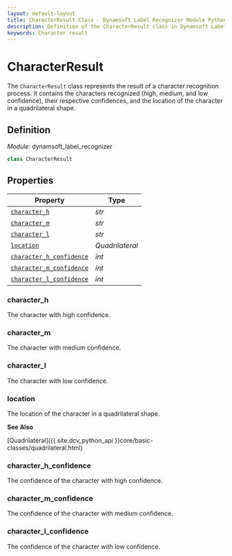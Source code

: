 ```yaml
---
layout: default-layout
title: CharacterResult Class - Dynamsoft Label Recognizer Module Python Edition API Reference
description: Definition of the CharacterResult class in Dynamsoft Label Recognizer Module Python Edition.
keywords: Character result
---
```


# CharacterResult

The `CharacterResult` class represents the result of a character recognition process. It contains the characters recognized (high, medium, and low confidence), their respective confidences, and the location of the character in a quadrilateral shape.

## Definition

*Module:* dynamsoft_label_recognizer

```python
class CharacterResult
```

## Properties
  
| Property  | Type |
|---------- | ---- |
| [`character_h`](#character_h) | *str* |
| [`character_m`](#character_m) | *str* |
| [`character_l`](#character_l) | *str* |
| [`location`](#location) | *Quadrilateral* |
| [`character_h_confidence`](#character_h_confidence) | *int* |
| [`character_m_confidence`](#character_m_confidence) | *int* |
| [`character_l_confidence`](#character_l_confidence) | *int* |

### character_h

The character with high confidence.

### character_m

The character with medium confidence.

### character_l

The character with low confidence.

### location

The location of the character in a quadrilateral shape.

**See Also**

[Quadrilateral]({{ site.dcv_python_api }}core/basic-classes/quadrilateral.html)

### character_h_confidence

The confidence of the character with high confidence.

### character_m_confidence

The confidence of the character with medium confidence.

### character_l_confidence

The confidence of the character with low confidence.
